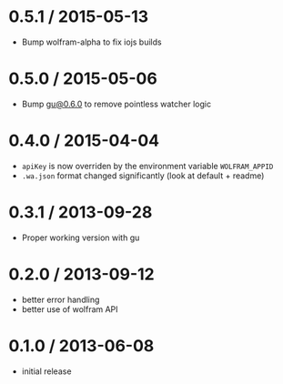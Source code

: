 0.5.1 / 2015-05-13
==================
  * Bump wolfram-alpha to fix iojs builds

0.5.0 / 2015-05-06
==================
  * Bump gu@0.6.0 to remove pointless watcher logic

0.4.0 / 2015-04-04
==================
  * `apiKey` is now overriden by the environment variable `WOLFRAM_APPID`
  * `.wa.json` format changed significantly (look at default + readme)

0.3.1 / 2013-09-28
==================
  * Proper working version with gu

0.2.0 / 2013-09-12
==================
  * better error handling
  * better use of wolfram API

0.1.0 / 2013-06-08
==================
  * initial release
